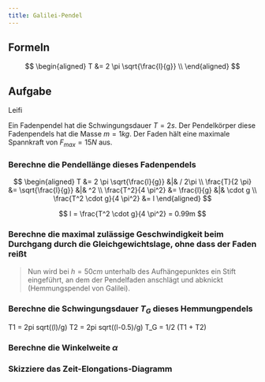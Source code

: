 ```yaml
---
title: Galilei-Pendel
---
```


## Formeln

$$
\begin{aligned}
    T &= 2 \pi \sqrt{\frac{l}{g}} \\
\end{aligned}
$$

## Aufgabe

Leifi

Ein Fadenpendel hat die Schwingungsdauer $T = 2s$. Der Pendelkörper diese
Fadenpendels hat die Masse $m = 1kg$. Der Faden hält eine maximale Spannkraft
von $F_{max} = 15N$ aus.

### Berechne die Pendellänge dieses Fadenpendels

$$
\begin{aligned}
    T &= 2 \pi \sqrt{\frac{l}{g}} &|& / 2\pi \\
    \frac{T}{2 \pi} &= \sqrt{\frac{l}{g}} &|& ^2 \\
    \frac{T^2}{4 \pi^2} &= \frac{l}{g} &|& \cdot g \\
    \frac{T^2 \cdot g}{4 \pi^2} &= l
\end{aligned}
$$

$$
l = \frac{T^2 \cdot g}{4 \pi^2} = 0.99m
$$

### Berechne die maximal zulässige Geschwindigkeit beim Durchgang durch die Gleichgewichtslage, ohne dass der Faden reißt

> Nun wird bei $h=50cm$ unterhalb des Aufhängepunktes ein Stift eingeführt, an
> dem der Pendelfaden anschlägt und abknickt (Hemmungspendel von Galilei).

### Berechne die Schwingungsdauer $T_G$ dieses Hemmungpendels

T1 = 2pi sqrt((l)/g)
T2 = 2pi sqrt((l-0.5)/g)
T_G = 1/2 (T1 + T2)

### Berechne die Winkelweite $\alpha$

### Skizziere das Zeit-Elongations-Diagramm
